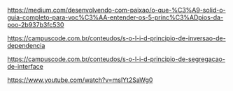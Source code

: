 https://medium.com/desenvolvendo-com-paixao/o-que-%C3%A9-solid-o-guia-completo-para-voc%C3%AA-entender-os-5-princ%C3%ADpios-da-poo-2b937b3fc530


https://campuscode.com.br/conteudos/s-o-l-i-d-principio-de-inversao-de-dependencia

https://campuscode.com.br/conteudos/s-o-l-i-d-principio-de-segregacao-de-interface


https://www.youtube.com/watch?v=mslYt2SaWg0
